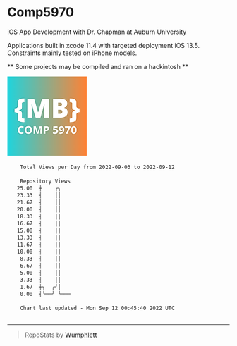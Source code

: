 # Comp5970
iOS App Development with Dr. Chapman at Auburn University

Applications built in xcode 11.4 with targeted deployment iOS 13.5.
Constraints mainly tested on iPhone models.

** Some projects may be compiled and ran on a hackintosh **

![App Icon](https://github.com/MatthewBentz/Comp5970/blob/master/Assignment1a-mlb0119/Assignment1a-mlb0119/Assets.xcassets/AppIcon.appiconset/180.png)

```
    Total Views per Day from 2022-09-03 to 2022-09-12

    Repository Views
   25.00  ┼    ╭╮
   23.33  ┤    ││
   21.67  ┤    ││
   20.00  ┤    ││
   18.33  ┤    ││
   16.67  ┤    ││
   15.00  ┤    ││
   13.33  ┤    ││
   11.67  ┤    ││
   10.00  ┤    ││
    8.33  ┤    ││
    6.67  ┤    ││
    5.00  ┤    ││
    3.33  ┤    ││
    1.67  ┼╮  ╭╯│
    0.00  ┤╰──╯ ╰───

    Chart last updated - Mon Sep 12 00:45:40 2022 UTC
    
```

---

> RepoStats by [Wumphlett](https://github.com/Wumphlett)
